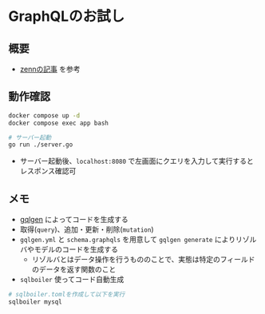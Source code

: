 # GraphQLのお試し
## 概要
- [zennの記事](https://zenn.dev/hsaki/books/golang-graphql) を参考

## 動作確認
```sh
docker compose up -d
docker compose exec app bash

# サーバー起動
go run ./server.go
```
- サーバー起動後、`localhost:8080` で左画面にクエリを入力して実行するとレスポンス確認可

## メモ
- [gqlgen](https://github.com/99designs/gqlgen) によってコードを生成する
- 取得(`query`)、追加・更新・削除(`mutation`)
- `gqlgen.yml` と `schema.graphqls` を用意して `gqlgen generate` によりリゾルバやモデルのコードを生成する
  - リゾルバとはデータ操作を行うもののことで、実態は特定のフィールドのデータを返す関数のこと
- `sqlboiler` 使ってコード自動生成
```sh
# sqlboiler.tomlを作成して以下を実行
sqlboiler mysql
```

